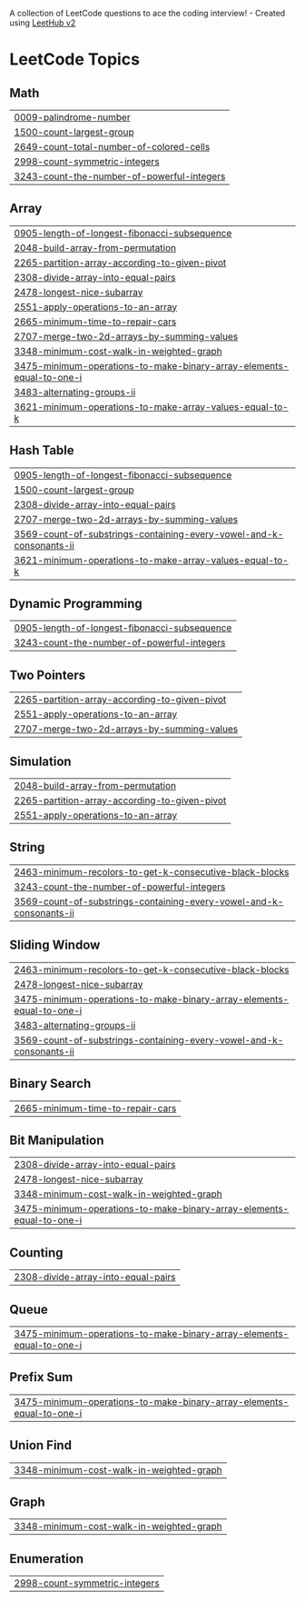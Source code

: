 A collection of LeetCode questions to ace the coding interview! - Created using [LeetHub v2](https://github.com/arunbhardwaj/LeetHub-2.0)
<!---LeetCode Topics Start-->
# LeetCode Topics
## Math
|  |
| ------- |
| [0009-palindrome-number](https://github.com/ElioMolasDev/Leetcode/tree/master/0009-palindrome-number) |
| [1500-count-largest-group](https://github.com/ElioMolasDev/Leetcode/tree/master/1500-count-largest-group) |
| [2649-count-total-number-of-colored-cells](https://github.com/ElioMolasDev/Leetcode/tree/master/2649-count-total-number-of-colored-cells) |
| [2998-count-symmetric-integers](https://github.com/ElioMolasDev/Leetcode/tree/master/2998-count-symmetric-integers) |
| [3243-count-the-number-of-powerful-integers](https://github.com/ElioMolasDev/Leetcode/tree/master/3243-count-the-number-of-powerful-integers) |
## Array
|  |
| ------- |
| [0905-length-of-longest-fibonacci-subsequence](https://github.com/ElioMolasDev/Leetcode/tree/master/0905-length-of-longest-fibonacci-subsequence) |
| [2048-build-array-from-permutation](https://github.com/ElioMolasDev/Leetcode/tree/master/2048-build-array-from-permutation) |
| [2265-partition-array-according-to-given-pivot](https://github.com/ElioMolasDev/Leetcode/tree/master/2265-partition-array-according-to-given-pivot) |
| [2308-divide-array-into-equal-pairs](https://github.com/ElioMolasDev/Leetcode/tree/master/2308-divide-array-into-equal-pairs) |
| [2478-longest-nice-subarray](https://github.com/ElioMolasDev/Leetcode/tree/master/2478-longest-nice-subarray) |
| [2551-apply-operations-to-an-array](https://github.com/ElioMolasDev/Leetcode/tree/master/2551-apply-operations-to-an-array) |
| [2665-minimum-time-to-repair-cars](https://github.com/ElioMolasDev/Leetcode/tree/master/2665-minimum-time-to-repair-cars) |
| [2707-merge-two-2d-arrays-by-summing-values](https://github.com/ElioMolasDev/Leetcode/tree/master/2707-merge-two-2d-arrays-by-summing-values) |
| [3348-minimum-cost-walk-in-weighted-graph](https://github.com/ElioMolasDev/Leetcode/tree/master/3348-minimum-cost-walk-in-weighted-graph) |
| [3475-minimum-operations-to-make-binary-array-elements-equal-to-one-i](https://github.com/ElioMolasDev/Leetcode/tree/master/3475-minimum-operations-to-make-binary-array-elements-equal-to-one-i) |
| [3483-alternating-groups-ii](https://github.com/ElioMolasDev/Leetcode/tree/master/3483-alternating-groups-ii) |
| [3621-minimum-operations-to-make-array-values-equal-to-k](https://github.com/ElioMolasDev/Leetcode/tree/master/3621-minimum-operations-to-make-array-values-equal-to-k) |
## Hash Table
|  |
| ------- |
| [0905-length-of-longest-fibonacci-subsequence](https://github.com/ElioMolasDev/Leetcode/tree/master/0905-length-of-longest-fibonacci-subsequence) |
| [1500-count-largest-group](https://github.com/ElioMolasDev/Leetcode/tree/master/1500-count-largest-group) |
| [2308-divide-array-into-equal-pairs](https://github.com/ElioMolasDev/Leetcode/tree/master/2308-divide-array-into-equal-pairs) |
| [2707-merge-two-2d-arrays-by-summing-values](https://github.com/ElioMolasDev/Leetcode/tree/master/2707-merge-two-2d-arrays-by-summing-values) |
| [3569-count-of-substrings-containing-every-vowel-and-k-consonants-ii](https://github.com/ElioMolasDev/Leetcode/tree/master/3569-count-of-substrings-containing-every-vowel-and-k-consonants-ii) |
| [3621-minimum-operations-to-make-array-values-equal-to-k](https://github.com/ElioMolasDev/Leetcode/tree/master/3621-minimum-operations-to-make-array-values-equal-to-k) |
## Dynamic Programming
|  |
| ------- |
| [0905-length-of-longest-fibonacci-subsequence](https://github.com/ElioMolasDev/Leetcode/tree/master/0905-length-of-longest-fibonacci-subsequence) |
| [3243-count-the-number-of-powerful-integers](https://github.com/ElioMolasDev/Leetcode/tree/master/3243-count-the-number-of-powerful-integers) |
## Two Pointers
|  |
| ------- |
| [2265-partition-array-according-to-given-pivot](https://github.com/ElioMolasDev/Leetcode/tree/master/2265-partition-array-according-to-given-pivot) |
| [2551-apply-operations-to-an-array](https://github.com/ElioMolasDev/Leetcode/tree/master/2551-apply-operations-to-an-array) |
| [2707-merge-two-2d-arrays-by-summing-values](https://github.com/ElioMolasDev/Leetcode/tree/master/2707-merge-two-2d-arrays-by-summing-values) |
## Simulation
|  |
| ------- |
| [2048-build-array-from-permutation](https://github.com/ElioMolasDev/Leetcode/tree/master/2048-build-array-from-permutation) |
| [2265-partition-array-according-to-given-pivot](https://github.com/ElioMolasDev/Leetcode/tree/master/2265-partition-array-according-to-given-pivot) |
| [2551-apply-operations-to-an-array](https://github.com/ElioMolasDev/Leetcode/tree/master/2551-apply-operations-to-an-array) |
## String
|  |
| ------- |
| [2463-minimum-recolors-to-get-k-consecutive-black-blocks](https://github.com/ElioMolasDev/Leetcode/tree/master/2463-minimum-recolors-to-get-k-consecutive-black-blocks) |
| [3243-count-the-number-of-powerful-integers](https://github.com/ElioMolasDev/Leetcode/tree/master/3243-count-the-number-of-powerful-integers) |
| [3569-count-of-substrings-containing-every-vowel-and-k-consonants-ii](https://github.com/ElioMolasDev/Leetcode/tree/master/3569-count-of-substrings-containing-every-vowel-and-k-consonants-ii) |
## Sliding Window
|  |
| ------- |
| [2463-minimum-recolors-to-get-k-consecutive-black-blocks](https://github.com/ElioMolasDev/Leetcode/tree/master/2463-minimum-recolors-to-get-k-consecutive-black-blocks) |
| [2478-longest-nice-subarray](https://github.com/ElioMolasDev/Leetcode/tree/master/2478-longest-nice-subarray) |
| [3475-minimum-operations-to-make-binary-array-elements-equal-to-one-i](https://github.com/ElioMolasDev/Leetcode/tree/master/3475-minimum-operations-to-make-binary-array-elements-equal-to-one-i) |
| [3483-alternating-groups-ii](https://github.com/ElioMolasDev/Leetcode/tree/master/3483-alternating-groups-ii) |
| [3569-count-of-substrings-containing-every-vowel-and-k-consonants-ii](https://github.com/ElioMolasDev/Leetcode/tree/master/3569-count-of-substrings-containing-every-vowel-and-k-consonants-ii) |
## Binary Search
|  |
| ------- |
| [2665-minimum-time-to-repair-cars](https://github.com/ElioMolasDev/Leetcode/tree/master/2665-minimum-time-to-repair-cars) |
## Bit Manipulation
|  |
| ------- |
| [2308-divide-array-into-equal-pairs](https://github.com/ElioMolasDev/Leetcode/tree/master/2308-divide-array-into-equal-pairs) |
| [2478-longest-nice-subarray](https://github.com/ElioMolasDev/Leetcode/tree/master/2478-longest-nice-subarray) |
| [3348-minimum-cost-walk-in-weighted-graph](https://github.com/ElioMolasDev/Leetcode/tree/master/3348-minimum-cost-walk-in-weighted-graph) |
| [3475-minimum-operations-to-make-binary-array-elements-equal-to-one-i](https://github.com/ElioMolasDev/Leetcode/tree/master/3475-minimum-operations-to-make-binary-array-elements-equal-to-one-i) |
## Counting
|  |
| ------- |
| [2308-divide-array-into-equal-pairs](https://github.com/ElioMolasDev/Leetcode/tree/master/2308-divide-array-into-equal-pairs) |
## Queue
|  |
| ------- |
| [3475-minimum-operations-to-make-binary-array-elements-equal-to-one-i](https://github.com/ElioMolasDev/Leetcode/tree/master/3475-minimum-operations-to-make-binary-array-elements-equal-to-one-i) |
## Prefix Sum
|  |
| ------- |
| [3475-minimum-operations-to-make-binary-array-elements-equal-to-one-i](https://github.com/ElioMolasDev/Leetcode/tree/master/3475-minimum-operations-to-make-binary-array-elements-equal-to-one-i) |
## Union Find
|  |
| ------- |
| [3348-minimum-cost-walk-in-weighted-graph](https://github.com/ElioMolasDev/Leetcode/tree/master/3348-minimum-cost-walk-in-weighted-graph) |
## Graph
|  |
| ------- |
| [3348-minimum-cost-walk-in-weighted-graph](https://github.com/ElioMolasDev/Leetcode/tree/master/3348-minimum-cost-walk-in-weighted-graph) |
## Enumeration
|  |
| ------- |
| [2998-count-symmetric-integers](https://github.com/ElioMolasDev/Leetcode/tree/master/2998-count-symmetric-integers) |
<!---LeetCode Topics End-->